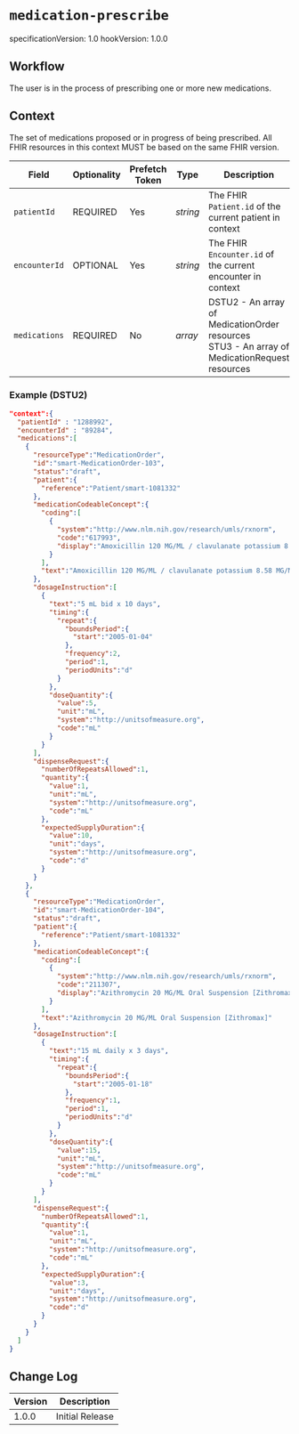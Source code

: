 # `medication-prescribe`

specificationVersion: 1.0
hookVersion: 1.0.0

## Workflow

The user is in the process of prescribing one or more new medications.

## Context

The set of medications proposed or in progress of being prescribed. All FHIR resources in this context MUST be based on the same FHIR version.

Field | Optionality | Prefetch Token | Type | Description
----- | -------- | ---- | ---- | ----
`patientId` | REQUIRED | Yes | *string* |  The FHIR `Patient.id` of the current patient in context
`encounterId` | OPTIONAL | Yes | *string* |  The FHIR `Encounter.id` of the current encounter in context
`medications` | REQUIRED | No | *array* | DSTU2 - An array of MedicationOrder resources <br/> STU3 - An array of MedicationRequest resources

### Example (DSTU2)

```json 
"context":{
  "patientId" : "1288992",
  "encounterId" : "89284",
  "medications":[  
    {  
      "resourceType":"MedicationOrder",
      "id":"smart-MedicationOrder-103",
      "status":"draft",
      "patient":{  
        "reference":"Patient/smart-1081332"
      },
      "medicationCodeableConcept":{  
        "coding":[  
          {  
            "system":"http://www.nlm.nih.gov/research/umls/rxnorm",
            "code":"617993",
            "display":"Amoxicillin 120 MG/ML / clavulanate potassium 8.58 MG/ML Oral Suspension"
          }
        ],
        "text":"Amoxicillin 120 MG/ML / clavulanate potassium 8.58 MG/ML Oral Suspension"
      },
      "dosageInstruction":[  
        {  
          "text":"5 mL bid x 10 days",
          "timing":{  
            "repeat":{  
              "boundsPeriod":{  
                "start":"2005-01-04"
              },
              "frequency":2,
              "period":1,
              "periodUnits":"d"
            }
          },
          "doseQuantity":{  
            "value":5,
            "unit":"mL",
            "system":"http://unitsofmeasure.org",
            "code":"mL"
          }
        }
      ],
      "dispenseRequest":{  
        "numberOfRepeatsAllowed":1,
        "quantity":{  
          "value":1,
          "unit":"mL",
          "system":"http://unitsofmeasure.org",
          "code":"mL"
        },
        "expectedSupplyDuration":{  
          "value":10,
          "unit":"days",
          "system":"http://unitsofmeasure.org",
          "code":"d"
        }
      }
    },
    {  
      "resourceType":"MedicationOrder",
      "id":"smart-MedicationOrder-104",
      "status":"draft",
      "patient":{  
        "reference":"Patient/smart-1081332"
      },
      "medicationCodeableConcept":{  
        "coding":[  
          {  
            "system":"http://www.nlm.nih.gov/research/umls/rxnorm",
            "code":"211307",
            "display":"Azithromycin 20 MG/ML Oral Suspension [Zithromax]"
          }
        ],
        "text":"Azithromycin 20 MG/ML Oral Suspension [Zithromax]"
      },
      "dosageInstruction":[  
        {  
          "text":"15 mL daily x 3 days",
          "timing":{  
            "repeat":{  
              "boundsPeriod":{  
                "start":"2005-01-18"
              },
              "frequency":1,
              "period":1,
              "periodUnits":"d"
            }
          },
          "doseQuantity":{  
            "value":15,
            "unit":"mL",
            "system":"http://unitsofmeasure.org",
            "code":"mL"
          }
        }
      ],
      "dispenseRequest":{  
        "numberOfRepeatsAllowed":1,
        "quantity":{  
          "value":1,
          "unit":"mL",
          "system":"http://unitsofmeasure.org",
          "code":"mL"
        },
        "expectedSupplyDuration":{  
          "value":3,
          "unit":"days",
          "system":"http://unitsofmeasure.org",
          "code":"d"
        }
      }
    }
  ]
}
```

## Change Log

Version | Description
---- | ----
1.0.0 | Initial Release

